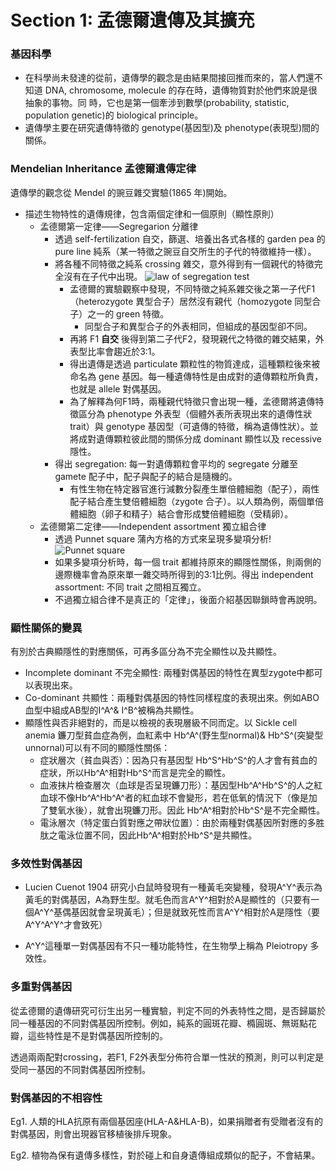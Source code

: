 # Section 1: 孟德爾遺傳及其擴充

### 基因科學
* 在科學尚未發達的從前，遺傳學的觀念是由結果間接回推而來的，當人們還不知道 DNA, chromosome, molecule 的存在時，遺傳物質對於他們來說是很抽象的事物。同 時，它也是第一個牽涉到數學(probability, statistic, population genetic)的 biological principle。
* 遺傳學主要在研究遺傳特徵的 genotype(基因型)及 phenotype(表現型)間的關係。


### Mendelian Inheritance 孟德爾遺傳定律
遺傳學的觀念從 Mendel 的豌豆雜交實驗(1865 年)開始。
* 描述生物特性的遺傳規律，包含兩個定律和一個原則（顯性原則）
    * 孟德爾第一定律——Segregarion 分離律
        * 透過 self-fertilization 自交，篩選、培養出各式各樣的 garden pea 的 pure line 純系（某一特徵之豌豆自交所生的子代的特徵維持一樣）。
        * 將各種不同特徵之純系 crossing 雜交，意外得到有一個親代的特徵完全沒有在子代中出現。  ![law of segregation test](https://i.imgur.com/mytBPoG.png)
            * 孟德爾的實驗觀察中發現，不同特徵之純系雜交後之第一子代F1（heterozygote 異型合子）居然沒有親代（homozygote 同型合子）之一的 green 特徵。
                * 同型合子和異型合子的外表相同，但組成的基因型卻不同。
            * 再將 F1 **自交** 後得到第二子代F2，發現親代之特徵的雜交結果，外表型比率會趨近於3:1。
            * 得出遺傳是透過 particulate 顆粒性的物質達成，這種顆粒後來被命名為 gene 基因。每一種遺傳特性是由成對的遺傳顆粒所負責，也就是 allele 對偶基因。
            * 為了解釋為何F1時，兩種親代特徵只會出現一種，孟德爾將遺傳特徵區分為 phenotype 外表型（個體外表所表現出來的遺傳性狀 trait）與 genotype 基因型（可遺傳的特徵，稱為遺傳性狀）。並將成對遺傳顆粒彼此間的關係分成 dominant 顯性以及 recessive 隱性。
        * 得出 segregation: 每一對遺傳顆粒會平均的 segregate 分離至 gamete 配子中，配子與配子的結合是隨機的。
            * 有性生物在特定器官進行減數分裂產生單倍體細胞（配子），兩性配子結合產生雙倍體細胞（zygote 合子）。以人類為例，兩個單倍體細胞（卵子和精子）結合會形成雙倍體細胞（受精卵）。
    * 孟德爾第二定律——Independent assortment 獨立組合律
        * 透過 Punnet square 蒲內方格的方式來呈現多變項分析!![Punnet square](https://i.imgur.com/Ocd4EXp.png)
        * 如果多變項分析時，每一個 trait 都維持原來的顯隱性關係，則兩側的邊際機率會為原來單一雜交時所得到的3:1比例。得出 independent assortment: 不同 trait 之間相互獨立。
        * 不過獨立組合律不是真正的「定律」，後面介紹基因聯鎖時會再說明。

### 顯性關係的變異
有別於古典顯隱性的對應關係，可再多區分為不完全顯性以及共顯性。
* Incomplete dominant 不完全顯性: 兩種對偶基因的特性在異型zygote中都可以表現出來。
* Co-dominant 共顯性：兩種對偶基因的特性同樣程度的表現出來。例如ABO血型中組成AB型的I^A^& I^B^被稱為共顯性。
* 顯隱性與否非絕對的，而是以檢視的表現層級不同而定。以 Sickle cell anemia 鐮刀型貧血症為例，血紅素中 Hb^A^(野生型normal)& Hb^S^(突變型unnornal)可以有不同的顯隱性關係：
    * 症狀層次（貧血與否）：因為只有基因型 Hb^S^Hb^S^的人才會有貧血的症狀，所以Hb^A^相對Hb^S^而言是完全的顯性。
    * 血液抹片檢查層次（血球是否呈現鐮刀形）：基因型Hb^A^Hb^S^的人之紅血球不像Hb^A^Hb^A^者的紅血球不會變形，若在低氧的情況下（像是加了雙氧水後），就會出現鐮刀形。因此 Hb^A^相對於Hb^S^是不完全顯性。
    * 電泳層次（特定蛋白質對應之帶狀位置）：由於兩種對偶基因所對應的多胜肽之電泳位置不同，因此Hb^A^相對於Hb^S^是共顯性。

### 多效性對偶基因

* Lucien Cuenot 1904 研究小白鼠時發現有一種黃毛突變種，發現A^Y^表示為黃毛的對偶基因，A為野生型。就毛色而言A^Y^相對於A是顯性的（只要有一個A^Y^基偶基因就會呈現黃毛）；但是就致死性而言A^Y^相對於A是隱性（要A^Y^A^Y^才會致死）

* A^Y^這種單一對偶基因有不只一種功能特性，在生物學上稱為 Pleiotropy 多效性。

### 多重對偶基因

從孟德爾的遺傳研究可衍生出另一種實驗，判定不同的外表特性之間，是否歸屬於同一種基因的不同對偶基因所控制。例如，純系的圓斑花瓣、橢圓斑、無斑點花瓣，這些特性是不是對偶基因所控制的。

透過兩兩配對crossing，若F1, F2外表型分佈符合單一性狀的預測，則可以判定是受同一基因的不同對偶基因所控制。

### 對偶基因的不相容性
Eg1. 人類的HLA抗原有兩個基因座(HLA-A&HLA-B)，如果捐贈者有受贈者沒有的對偶基因，則會出現器官移植後排斥現象。

Eg2. 植物為保有遺傳多樣性，對於碰上和自身遺傳組成類似的配子，不會結果。




